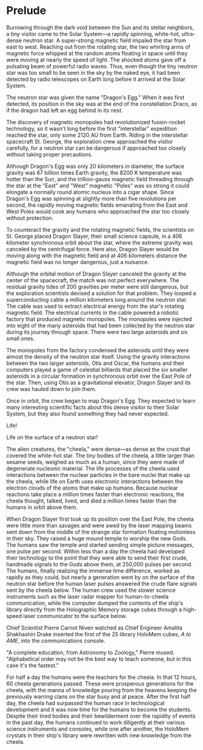# Prelude 

Burrowing through the dark void between the Sun and its stellar neighbors, a tiny visitor came to the Solar System&mdash;a rapidly spinning, white-hot, ultra-dense neutron star. A super-strong magnetic field impaled the star from east to west. Reaching out from the rotating star, the two whirling arms of magnetic force whipped at the random atoms floating in space until they were moving at nearly the speed of light. The shocked atoms gave off a pulsating beam of powerful radio waves. Thus, even though the tiny neutron star was too small to be seen in the sky by the naked eye, it had been detected by radio telescopes on Earth long before it arrived at the Solar System.

The neutron star was given the name "Dragon's Egg." When it was first detected, its position in the sky was at the end of the constellation Draco, as if the dragon had left an egg behind in its nest.

The discovery of magnetic monopoles had revolutionized fusion-rocket technology, so it wasn't long before the first "interstellar" expedition reached the star, only some 2120 AU from Earth. Riding in the interstellar spacecraft St. George, the exploration crew approached the visitor carefully, for a neutron star can be dangerous if approached too closely without taking proper precautions.

Although Dragon's Egg was only 20 kilometers in diameter, the surface gravity was 67 billion times Earth gravity, the 8200 K temperature was hotter than the Sun, and the trillion-gauss magnetic field threading through the star at the "East" and "West" magnetic "Poles" was so strong it could elongate a normally round atomic nucleus into a cigar shape. Since Dragon's Egg was spinning at slightly more than five revolutions per second, the rapidly moving magnetic fields emanating from the East and West Poles would cook any humans who approached the star too closely without protection.

To counteract the gravity and the rotating magnetic fields, the scientists on St. George placed Dragon Slayer, their small science capsule, in a 406 kilometer synchronous orbit about the star, where the extreme gravity was canceled by the centrifugal force. Here also, Dragon Slayer would be moving along with the magnetic field and at 406 kilometers distance the magnetic field was no longer dangerous, just a nuisance.

Although the orbital motion of Dragon Slayer canceled the gravity at the center of the spacecraft, the match was not perfect everywhere. The residual gravity tides of 200 gravities per meter were still dangerous, but the exploration scientists devised a solution for that problem. They looped a superconducting cable a million kilometers long around the neutron star. The cable was used to extract electrical energy from the star's rotating magnetic field. The electrical currents in the cable powered a robotic factory that produced magnetic monopoles. The monopoles were injected into eight of the many asteroids that had been collected by the neutron star during its journey through space. There were two large asteroids and six small ones.

The monopoles from the factory condensed the asteroids until they were almost the density of the neutron star itself. Using the gravity interactions between the two larger asteroids, Otis and Oscar, the humans and their computers played a game of celestial billiards that placed the six smaller asteroids in a circular formation in synchronous orbit over the East Pole of the star. Then, using Otis as a gravitational elevator, Dragon Slayer and its crew was hauled down to join them.

Once in orbit, the crew began to map Dragon's Egg. They expected to learn many interesting scientific facts about this dense visitor to their Solar System, but they also found something they had never expected.

Life!

Life on the surface of a neutron star!

The alien creatures, the "cheela," were dense&mdash;as dense as the crust that covered the white-hot star. The tiny bodies of the cheela, a little larger than sesame seeds, weighed as much as a human, since they were made of degenerate nucleonic material. The life processes of the cheela used interactions between the nuclear particles in the bare nuclei that make up the cheela, while life on Earth uses electronic interactions between the electron clouds of the atoms that make up humans. Because nuclear reactions take place a million times faster than electronic reactions, the cheela thought, talked, lived, and died a million times faster than the humans in orbit above them.

When Dragon Slayer first took up its position over the East Pole, the cheela were little more than savages and were awed by the laser mapping beams sent down from the middle of the strange star formation floating motionless in their sky. They raised a huge mound temple to worship the new Gods. The humans saw the temple and started sending simple picture messages, one pulse per second. Within less than a day the cheela had developed their technology to the point that they were able to send their first crude, handmade signals to the Gods above them, at 250,000 pulses per second. The humans, finally realizing the immense time difference, worked as rapidly as they could, but nearly a generation went by on the surface of the neutron star before the human laser pulses answered the crude flare signals sent by the cheela below. The human crew used the slower science instruments such as the laser radar mapper for human-to-cheela communication, while the computer dumped the contents of the ship's library directly from the Holographic Memory storage cubes through a high-speed laser communicator to the surface below.

Chief Scientist Pierre Carnot Niven watched as Chief Engineer Amalita Shakhashiri Drake inserted the first of the 25 library HoloMem cubes, _A to AME_, into the communications console.

"A complete education, from Astronomy to Zoology," Pierre mused. "Alphabetical order may not be the best way to teach someone, but in this case it's the fastest."

For half a day the humans were the teachers for the cheela. In that 12 hours, 60 cheela generations passed. These were prosperous generations for the cheela, with the manna of knowledge pouring from the heavens keeping the previously warring clans on the star busy and at peace. After the first half day, the cheela had surpassed the human race in technological development and it was now time for the humans to become the students. Despite their tired bodies and their bewilderment over the rapidity of events in the past day, the humans continued to work diligently at their various science instruments and consoles, while one after another, the HoloMem crystals in their ship's library were rewritten with new knowledge from the cheela.

 

 